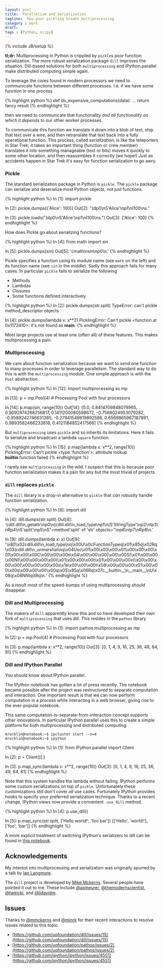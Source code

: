 ```yaml
---
layout: post
title:  Parallelism and Serialization
tagline:  how poor pickling breaks multiprocessing
category : work
draft:
tags : [Python, scipy]
---
```

{% include JB/setup %}

**tl;dr:** Multiprocessing in Python is crippled by `pickle`s poor function
serialization.  The more robust serialization package `dill` improves the
situation.  Dill-based solutions for both `multiprocessing` and
IPython.parallel make distributed computing simple again.

To leverage the cores found in modern processors we need to communicate
functions between different processes.  I.e. if we have some function in one
process

{% highlight python %}
def do_expensive_computations(data):
    ...
    return fancy result
{% endhighlight %}

then we need to communicate that functionality *and all functionality on which
it depends* to our other worker processes.

To communicate this function we translate it down into a blob of text, ship
that text over a wire, and then retranslate that text back into a fully
operational function.  This process, called *serialization*, is like
the teleporters in Star Trek; it takes an important thing (function or crew
member) translates it into something manageable (text or bits) moves it quickly
to some other location, and then reassembles it correctly (we hope!)  Just as
accidents happen in Star Trek it's easy for function serialization to go awry.


### Pickle

The standard serialization package in Python is `pickle`.  The `pickle` package
can serialize and deserialize most Python objects, not just functions.

{% highlight python %}
In [1]: import pickle

In [2]: pickle.dumps({'Alice': 100})
Out[2]: "(dp0\nS'Alice'\np1\nI100\ns."

In [3]: pickle.loads("(dp0\nS'Alice'\np1\nI100\ns.")
Out[3]: {'Alice': 100}
{% endhighlight %}

How does Pickle go about serializing functions?

{% highlight python %}
In [4]: from math import sin

In [5]: pickle.dumps(sin)
Out[5]: 'cmath\nsin\np0\n.'
{% endhighlight %}

Pickle specifies a function using its module name (see `math` on the left) and
its function name (see `sin` in the middle).  Sadly this approach fails for
many cases.  In particular `pickle` fails to serialize the following

*   Methods
*   Lambdas
*   Closures
*   Some functions defined interactively

{% highlight python %}
In [2]: pickle.dumps(str.split)
TypeError: can't pickle method_descriptor objects

In [4]: pickle.dumps(lambda x: x**2)
PicklingError: Can't pickle <function <lambda> at 0x1172410>: it's not found as
__main__.<lambda>
{% endhighlight %}

Most large projects use at least one (often all) of these features.  This makes
multiprocessing a pain.


### Multiprocessing

We care about function serialization because we want to send one function to
many processes in order to leverage parallelism.  The standard way to do this
is with the `multiprocessing` module.  One simple approach is with the `Pool`
abstraction

{% highlight python %}
In [12]: import multiprocessing as mp

In [13]: p = mp.Pool(4)  # Processing Pool with four processors

In [14]: p.map(sin, range(10))
Out[14]:
[0.0,
 0.8414709848078965,
 0.9092974268256817,
 0.1411200080598672,
-0.7568024953079282,
-0.9589242746631385,
-0.27941549819892586,
 0.6569865987187891,
 0.9893582466233818,
 0.4121184852417566]
{% endhighlight %}

But `multiprocessing` uses `pickle` and so inherits its limitations.  Here it
fails to serialize and broadcast a lambda `square` function.

{% highlight python %}
In [15]: p.map(lambda x: x**2, range(10))
PicklingError: Can't pickle <type 'function'>: attribute lookup
__builtin__.function failed
{% endhighlight %}

I rarely see `multiprocessing` in the wild.  I suspect that this is because
poor function serialization makes it a pain for any but the most trivial
of projects.


### `dill` replaces `pickle`

The `dill` library is a drop-in alternative to `pickle` that *can* robustly
handle function serialization.

{% highlight python %}
In [8]: import dill

In [4]: dill.dumps(str.split)
Out[4]:
'cdill.dill\n_getattr\np0\n(cdill.dill\n_load_type\np1\n(S\'StringType\'\np2\ntp3\nRp4\nS\'split\'\np5\nS"<method\'split\' of \'str\' objects>"\np6\ntp7\nRp8\n.'

In [9]: dill.dumps(lambda x: x)
Out[9]:
'\x80\x02cdill.dill\n_load_type\nq\x00U\x0cFunctionTypeq\x01\x85q\x02Rq\x03(cdill.dill\n_unmarshal\nq\x04Usc\x01\x00\x00\x00\x01\x00\x00\x00\x01\x00\x00\x00C\x00\x00\x00s\x04\x00\x00\x00|\x00\x00S(\x01\x00\x00\x00N(\x00\x00\x00\x00(\x01\x00\x00\x00t\x01\x00\x00\x00x(\x00\x00\x00\x00(\x00\x00\x00\x00s\x1e\x00\x00\x00<ipython-input-9-70b342a16b4d>t\x08\x00\x00\x00<lambda>\x01\x00\x00\x00s\x00\x00\x00\x00q\x05\x85q\x06Rq\x07c__builtin__\n__main__\nU\x08<lambda>q\x08NNtq\tRq\n.'
{% endhighlight %}

As a result most of the speed-bumps of using multiprocessing *should*
disappear.


### Dill and Multiprocessing

The makers of `dill` apparently know this and so have developed their own fork
of `multiprocessing` that uses dill.  This resides in the `pathos` library

{% highlight python %}
In [1]: import pathos.multiprocessing as mp

In [2]: p = mp.Pool(4)  # Processing Pool with four processors

In [3]: p.map(lambda x: x**2, range(10))
Out[3]: [0, 1, 4, 9, 16, 25, 36, 49, 64, 81]
{% endhighlight %}


### Dill and IPython Parallel

You should know about IPython parallel.

The IPython notebook has gotten a lot of press recently.  The notebook became
possible after the project was restructured to separate computation and
interaction.  One important result is that we can now perform computation in a
process while interacting in a web browser, giving rise to the ever-popular notebook.

This same computation-is-separate-from-interaction concept supports other
innovations.  In particular IPython parallel uses this to create a simple
platform for both multiprocessing and distributed computing.

    mrocklin@notebook:~$ ipcluster start --n=4
    mrocklin@notebook:~$ ipython

{% highlight python %}
In [1]: from IPython.parallel import Client

In [2]: p = Client()[:]

In [3]: p.map_sync(lambda x: x**2, range(10))
Out[3]: [0, 1, 4, 9, 16, 25, 36, 49, 64, 81]
{% endhighlight %}

Note that this system handles the lambda without failing.  IPython performs
some custom serializations on top of `pickle`.  Unfortunately these
customizations still don't cover *all* use cases.  Fortunately IPython provides
hooks to specify your preferred serialization technique.  Thanks to a recent
change, IPython views now provide a convenient `.use_dill` method.

{% highlight python %}
In [4]: p.use_dill()

In [5]: p.map_sync(str.split, ['Hello world!', 'foo bar'])
[['Hello', 'world!'], ['foo', 'bar']]
{% endhighlight %}

A more explicit treatment of switching IPython's serializers to dill can be
found in [this notebook](http://nbviewer.ipython.org/5241793).


Acknowledgements
----------------

My interest into multiprocessing and serialization was originally spurred by a
talk by [Ian Langmore](http://ianlangmore.com/about).

The `dill` project is developed by [Mike
Mckerns](http://www.cacr.caltech.edu/~mmckerns/my).  Several people have
pointed it out to me.  These include
[@asmeurer](https://github.com/asmeurer),
[@themodernscientist](https://twitter.com/themodernscientist),
[@tweicki](https://twitter.com/TWiecki),
and [@lidavidm](https://github.com/lidavidm).

Issues
------

Thanks to [@mmckerns](http://www.cacr.caltech.edu/~mmckerns/my) and
[@minrk](https://github.com/minrk/) for their recent interactions to resolve
issues related to this topic.

*   [https://github.com/uqfoundation/dill/issues/15](https://github.com/uqfoundation/dill/issues/15)
*   [https://github.com/uqfoundation/pathos/issues/2](https://github.com/uqfoundation/pathos/issues/2)
*   [https://github.com/ipython/ipython/issues/4551](https://github.com/ipython/ipython/issues/4551)
